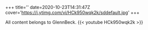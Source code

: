 +++
title=''
date=2020-10-23T14:31:47Z
cover='https://i.ytimg.com/vi/HCk950wqk2k/sddefault.jpg'
+++

All content belongs to GlennBeck.
{{< youtube HCk950wqk2k >}}
